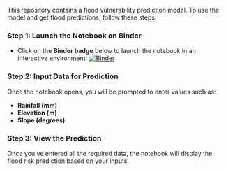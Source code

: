 This repository contains a flood vulnerability prediction model. To use the model and get flood predictions, follow these steps:

### Step 1: Launch the Notebook on Binder
- Click on the **Binder badge** below to launch the notebook in an interactive environment:
[![Binder](https://mybinder.org/badge_logo.svg)](https://mybinder.org/v2/gh/OmarFarukOvi70/Flood_Prediction/main)

### Step 2: Input Data for Prediction
Once the notebook opens, you will be prompted to enter values such as:
- **Rainfall (mm)**
- **Elevation (m)**
- **Slope (degrees)**
### Step 3: View the Prediction
Once you’ve entered all the required data, the notebook will display the flood risk prediction based on your inputs.
